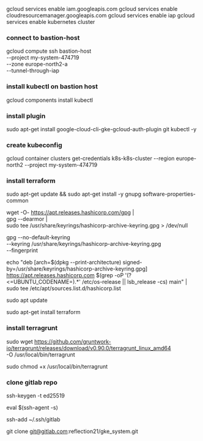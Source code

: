 gcloud services enable iam.googleapis.com
gcloud services enable cloudresourcemanager.googleapis.com
gcloud services enable iap
gcloud services enable kubernetes cluster

 ### connect to bastion-host
gcloud compute ssh bastion-host \
  --project my-system-474719 \
  --zone europe-north2-a \
  --tunnel-through-iap

### install kubectl on bastion host
gcloud components install kubectl

### install plugin
sudo apt-get install google-cloud-cli-gke-gcloud-auth-plugin git kubectl -y

### create kubeconfig
gcloud container clusters get-credentials k8s-k8s-cluster --region europe-north2 --project my-system-474719

### install terraform 
sudo apt-get update && sudo apt-get install -y gnupg software-properties-common

wget -O- https://apt.releases.hashicorp.com/gpg | \
gpg --dearmor | \
sudo tee /usr/share/keyrings/hashicorp-archive-keyring.gpg > /dev/null

gpg --no-default-keyring \
--keyring /usr/share/keyrings/hashicorp-archive-keyring.gpg \
--fingerprint

echo "deb [arch=$(dpkg --print-architecture) signed-by=/usr/share/keyrings/hashicorp-archive-keyring.gpg] https://apt.releases.hashicorp.com $(grep -oP '(?<=UBUNTU_CODENAME=).*' /etc/os-release || lsb_release -cs) main" | sudo tee /etc/apt/sources.list.d/hashicorp.list

sudo apt update

sudo apt-get install terraform

### install terragrunt
sudo wget https://github.com/gruntwork-io/terragrunt/releases/download/v0.90.0/terragrunt_linux_amd64 \
  -O /usr/local/bin/terragrunt

sudo chmod +x /usr/local/bin/terragrunt

### clone gitlab repo
ssh-keygen -t ed25519

eval $(ssh-agent -s)

ssh-add  ~/.ssh/gitlab

git clone git@gitlab.com:reflection21/gke_system.git